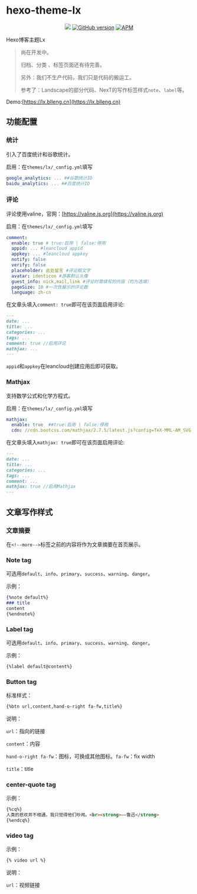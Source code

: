 # hexo-theme-lx

<p align="center">
<a href="https://www.codacy.com/app/blleng/hexo-theme-lx?utm_source=github.com&amp;utm_medium=referral&amp;utm_content=blleng/hexo-theme-lx&amp;utm_campaign=Badge_Grade"><img src="https://api.codacy.com/project/badge/Grade/284cd6ca8fe04fddb3c04c2518cdc759"/></a>
<a href="https://github.com/blleng/hexo-theme-lx/releases/"><img src="https://badge.fury.io/gh/blleng%2Fhexo-theme-lx.svg" alt="GitHub version"></a>
<a href="https://github.com/blleng/hexo-theme-lx/blob/master/LICENSE"><img alt="APM" src="https://img.shields.io/apm/l/vim-mode.svg"></a>
</p>
Hexo博客主题Lx 

>尚在开发中。
> 
>归档、分类 、标签页面还有待完善。
> 
>另外：我们不生产代码，我们只是代码的搬运工。
> 
>参考了：Landscape的部分代码、NexT的写作标签样式`note`、`label`等。

Demo:[https://lx.blleng.cn](https://lx.blleng.cn)

## 功能配置

### 统计

引入了百度统计和谷歌统计。

启用：在`themes/lx/_config.yml`填写

```yml
google_analytics: ... ##谷歌统计ID
baidu_analytics: ... ##百度统计ID
```

### 评论

评论使用valine，官网：[https://valine.js.org](https://valine.js.org)

启用：在`themes/lx/_config.yml`填写

```yml
comment:
  enable: true # true:启用 | false:停用
  appid: ... #leancloud appid
  appkey: ... #leancloud appkey
  notify: false
  verify: false
  placeholder: 此处留言 #评论框文字
  avatar: identicon #游客默认头像
  guest_info: nick,mail,link #评论时需填写的内容（均为选填）
  pageSize: 10 #一次性展示的评论数
  language: zh-cn
```

在文章头填入`comment: true`即可在该页面启用评论:

```markdown
---
date: ...
title: ...
categories: ...
tags: ...
comment: true //启用评论
mathjax: ...
---
```

`appid`和`appkey`在leancloud创建应用后即可获取。

### Mathjax

支持数学公式和化学方程式。

启用：在`themes/lx/_config.yml`填写

```yml
mathjax:
  enable: true  ##true:启用 | false:停用
  cdn: //cdn.bootcss.com/mathjax/2.7.5/latest.js?config=TeX-MML-AM_SVG  ##为保证输出效果，选择SVG格式输出。
```

在文章头填入`mathjax: true`即可在该页面启用评论:

```markdown
---
date: ...
title: ...
categories: ...
tags: ...
comment: ...
mathjax: true //启用Mathjax
---
```

## 文章写作样式

### 文章摘要

在`<!--more-->`标签之前的内容将作为文章摘要在首页展示。

### Note tag

可选用`default`、`info`、`primary`、`success`、`warning`、`danger`。

示例：

```markdown
{%note default%}
### title
content
{%endnote%}
```

### Label tag

可选用`default`、`info`、`primary`、`success`、`warning`、`danger`。

示例：

```markdown
{%label default@content%}
```

### Button tag

标准样式：

```markdown
{%btn url,content,hand-o-right fa-fw,title%}
```

说明：

`url`：指向的链接

`content`：内容

`hand-o-right fa-fw`：图标，可换成其他图标。`fa-fw`：fix width

`title`：title

### center-quote tag

示例：

```markdown
{%cq%}
人类的悲欢并不相通，我只觉得他们吵闹。<br><strong>——鲁迅</strong>
{%endcq%}
```

### video tag

示例：

```markdown
{% video url %}
```

说明：

`url`：视频链接